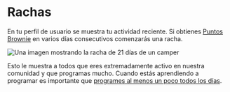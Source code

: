 # Rachas

En tu perfil de usuario se muestra tu actividad reciente. Si obtienes [Puntos Brownie](Puntos-Brownie) en varios días consecutivos comenzarás una racha.

![Una imagen mostrando la racha de 21 días de un camper](https://www.evernote.com/l/AlyDvfhZplROUZxyMN8dIGGd-DQT7Bn8S9oB/image.png)

Esto le muestra a todos que eres extremadamente activo en nuestra comunidad y que programas mucho. Cuando estás aprendiendo a programar es importante que [programes al menos un poco todos los días](http://www.quora.com/How-does-one-become-a-great-coder/answer/Quincy-Larson).
